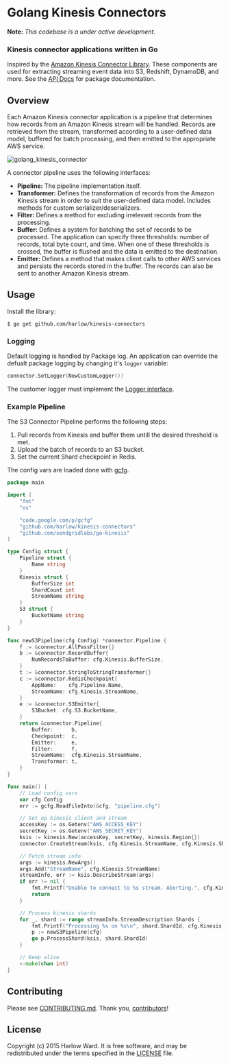 # Golang Kinesis Connectors

__Note:__ _This codebase is a under active development._

### Kinesis connector applications written in Go

Inspired by the [Amazon Kinesis Connector Library][1]. These components are used for extracting streaming event data
into S3, Redshift, DynamoDB, and more. See the [API Docs][2] for package documentation.

[1]: https://github.com/awslabs/amazon-kinesis-connectors
[2]: http://godoc.org/github.com/harlow/kinesis-connectors

## Overview

Each Amazon Kinesis connector application is a pipeline that determines how records from an Amazon Kinesis stream will be handled. Records are retrieved from the stream, transformed according to a user-defined data model, buffered for batch processing, and then emitted to the appropriate AWS service.

![golang_kinesis_connector](https://cloud.githubusercontent.com/assets/739782/4262283/2ee2550e-3b97-11e4-8cd1-21a5d7ee0964.png)

A connector pipeline uses the following interfaces:

* __Pipeline:__ The pipeline implementation itself.
* __Transformer:__ Defines the transformation of records from the Amazon Kinesis stream in order to suit the user-defined data model. Includes methods for custom serializer/deserializers.
* __Filter:__ Defines a method for excluding irrelevant records from the processing.
* __Buffer:__ Defines a system for batching the set of records to be processed. The application can specify three thresholds: number of records, total byte count, and time. When one of these thresholds is crossed, the buffer is flushed and the data is emitted to the destination.
* __Emitter:__ Defines a method that makes client calls to other AWS services and persists the records stored in the buffer. The records can also be sent to another Amazon Kinesis stream.

## Usage

Install the library:

    $ go get github.com/harlow/kinesis-connectors

### Logging

Default logging is handled by Package log. An application can override the defualt package logging by
changing it's `logger` variable:

```go
connector.SetLogger(NewCustomLogger())
```

The customer logger must implement the [Logger interface][log_interface].

[log_interface]: https://github.com/harlow/kinesis-connectors/blob/master/logger.go

### Example Pipeline

The S3 Connector Pipeline performs the following steps:

1. Pull records from Kinesis and buffer them untill the desired threshold is met.
2. Upload the batch of records to an S3 bucket.
3. Set the current Shard checkpoint in Redis.

The config vars are loaded done with [gcfg].

[gcfg]: https://code.google.com/p/gcfg/

```go
package main

import (
	"fmt"
	"os"

	"code.google.com/p/gcfg"
	"github.com/harlow/kinesis-connectors"
	"github.com/sendgridlabs/go-kinesis"
)

type Config struct {
	Pipeline struct {
		Name string
	}
	Kinesis struct {
		BufferSize int
		ShardCount int
		StreamName string
	}
	S3 struct {
		BucketName string
	}
}

func newS3Pipeline(cfg Config) *connector.Pipeline {
	f := &connector.AllPassFilter{}
	b := &connector.RecordBuffer{
		NumRecordsToBuffer: cfg.Kinesis.BufferSize,
	}
	t := &connector.StringToStringTransformer{}
	c := &connector.RedisCheckpoint{
		AppName:    cfg.Pipeline.Name,
		StreamName: cfg.Kinesis.StreamName,
	}
	e := &connector.S3Emitter{
		S3Bucket: cfg.S3.BucketName,
	}
	return &connector.Pipeline{
		Buffer:      b,
		Checkpoint:  c,
		Emitter:     e,
		Filter:      f,
		StreamName:  cfg.Kinesis.StreamName,
		Transformer: t,
	}
}

func main() {
	// Load config vars
	var cfg Config
	err := gcfg.ReadFileInto(&cfg, "pipeline.cfg")

	// Set up kinesis client and stream
	accessKey := os.Getenv("AWS_ACCESS_KEY")
	secretKey := os.Getenv("AWS_SECRET_KEY")
	ksis := kinesis.New(accessKey, secretKey, kinesis.Region{})
	connector.CreateStream(ksis, cfg.Kinesis.StreamName, cfg.Kinesis.ShardCount)

	// Fetch stream info
	args := kinesis.NewArgs()
	args.Add("StreamName", cfg.Kinesis.StreamName)
	streamInfo, err := ksis.DescribeStream(args)
	if err != nil {
		fmt.Printf("Unable to connect to %s stream. Aborting.", cfg.Kinesis.StreamName)
		return
	}

	// Process kinesis shards
	for _, shard := range streamInfo.StreamDescription.Shards {
		fmt.Printf("Processing %s on %s\n", shard.ShardId, cfg.Kinesis.StreamName)
		p := newS3Pipeline(cfg)
		go p.ProcessShard(ksis, shard.ShardId)
	}

	// Keep alive
	<-make(chan int)
}
```

## Contributing

Please see [CONTRIBUTING.md].
Thank you, [contributors]!

[LICENSE]: /MIT-LICENSE
[CONTRIBUTING.md]: /CONTRIBUTING.md

## License

Copyright (c) 2015 Harlow Ward. It is free software, and may
be redistributed under the terms specified in the [LICENSE] file.

[contributors]: https://github.com/harlow/kinesis-connectors/graphs/contributors
